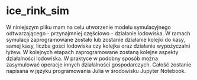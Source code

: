 # ice_rink_sim

W niniejszym pliku mam na celu utworzenie modelu symulacyjnego odtwarzającego - przynajmniej częściowo - działanie lodowiska. W ramach symulacji zaprogramowane zostało lub zostanie działanie kolejki do kasy, samej kasy, liczba gości lodowiska czy kolejka oraz działanie wypożyczalni łyżew.
W kolejnych etapach zaprogramowane zostaną kolejne aspekty działalności lodowiska.
W praktyce w podobny sposób można zasymulować operacje innych działalności gospodarczych.
Całość zostanie napisana w języku programowania Julia w środowisku Jupyter Notebook.
